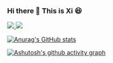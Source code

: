 ### Hi there 👋 This is Xi 😆

<a href="https://github.com/Lovelearningxi/cf-stats">
<img src="https://raw.githubusercontent.com/Lovelearningxi/cf-stats/main/output/max_rating.svg" />
<img src="https://raw.githubusercontent.com/Lovelearningxi/cf-stats/main/output/rating.svg" />
</a>

[![Anurag's GitHub stats](https://github-readme-stats.vercel.app/api?username=Lovelearningxi)](https://github.com/anuraghazra/github-readme-stats)   

[![Ashutosh's github activity graph](https://github-readme-activity-graph.cyclic.app/graph?username=Lovelearningxi&theme=github-light)](https://github.com/ashutosh00710/github-readme-activity-graph)

